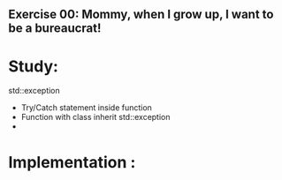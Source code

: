 ## Exercise 00: Mommy, when I grow up, I want to be a bureaucrat!

# Study:

std::exception
- Try/Catch statement inside function
- Function with class inherit std::exception
- 

# Implementation : 

